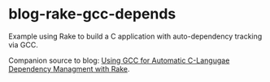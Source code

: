 # blog-rake-gcc-depends
Example using Rake to build a C application with auto-dependency tracking via GCC.

Companion source to blog: [Using GCC for Automatic C-Langugae Dependency Managment with Rake](http://www.electronvector.com/blog/using-gcc-for-automatic-c-language-dependency-managment-with-rake).

